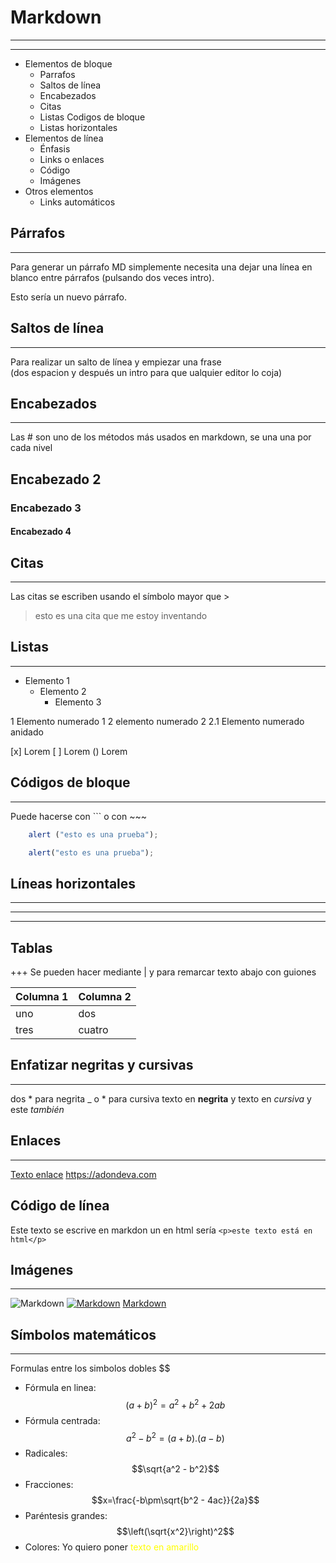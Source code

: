 # Markdown
***
---
- Elementos de bloque
   + Parrafos
   + Saltos de línea
   + Encabezados
   + Citas
   + Listas Codigos de bloque
   + Listas horizontales
- Elementos de línea
    + Énfasis
    + Links o enlaces
    + Código
    + Imágenes
- Otros elementos
    + Links automáticos

## Párrafos
---
Para generar un párrafo MD simplemente necesita una dejar una línea en blanco entre párrafos (pulsando dos veces intro).

Esto sería un nuevo párrafo.

## Saltos de línea
***
Para realizar un salto de línea y empiezar una frase  
(dos espacion y después un intro para que ualquier editor lo coja)

## Encabezados
---
Las # son uno de los métodos más usados en markdown, se una una por cada nivel
## Encabezado 2
### Encabezado 3
#### Encabezado 4

## Citas 
***
Las citas se escriben usando el símbolo mayor que >
> esto es
> una cita
> que me estoy inventando

## Listas
---
- Elemento 1
    - Elemento 2
        - Elemento 3
        
1 Elemento numerado 1
2 elemento numerado 2
    2.1 Elemento numerado anidado

[x] Lorem
[ ] Lorem 
() Lorem

## Códigos de bloque
***
Puede hacerse con ``` o con ~~~
```js
    alert ("esto es una prueba");
```
~~~js
    alert("esto es una prueba");
~~~
## Líneas horizontales
* * * 
- - -
_ _ _

## Tablas
+++
Se pueden hacer mediante | y para remarcar texto abajo con guiones

| Columna 1 | Columna 2 |
|---|---|
| uno | dos |
| tres | cuatro |

## Enfatizar negritas y cursivas
***
dos * para negrita _ o * para cursiva
texto en **negrita** y texto en _cursiva_ y este *también*

## Enlaces
***
[Texto enlace](https://adondeva.com)
<https://adondeva.com>

## Código de línea
Este texto se escrive en markdon un en html sería `<p>este texto está en html</p>`

## Imágenes
***
![Markdown](https://upload.wikimedia.org/wikipedia/commons/thumb/4/48/Markdown-mark.svg/1200px-Markdown-mark.svg.png)
[![Markdown](https://upload.wikimedia.org/wikipedia/commons/thumb/4/48/Markdown-mark.svg/1200px-Markdown-mark.svg.png)](https://markdown.es/)
[Markdown](https://markdown.es/)
## Símbolos matemáticos
***

Formulas entre los simbolos dobles $$

- Fórmula en linea: 
 $$(a+b)^2 = a^2 + b^ 2 + 2ab$$
- Fórmula centrada: 
 $$a^2 - b^2 = (a+b).(a-b)$$
- Radicales: 
 $$\sqrt{a^2 - b^2}$$
- Fracciones: 
 $$x=\frac{-b\pm\sqrt{b^2 - 4ac}}{2a}$$
- Paréntesis grandes: 
  $$\left(\sqrt{x^2}\right)^2$$
- Colores:
 Yo quiero poner <span style="color: yellow;">texto en amarillo</span>

